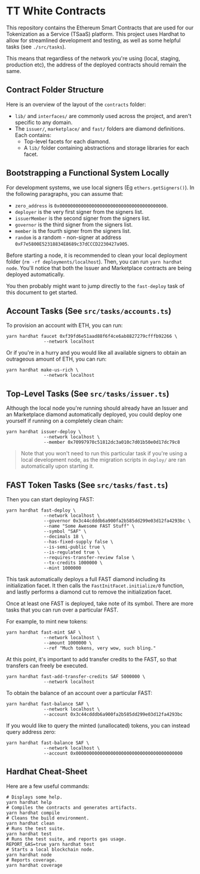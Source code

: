 # TT White Contracts

This repository contains the Ethereum Smart Contracts that are used for our Tokenization as a Service (TSaaS) platform.
This project uses Hardhat to allow for streamlined development and testing, as well as some helpful tasks (see `./src/tasks`).

This means that regardless of the network you're using (local, staging, production etc), the address of the deployed contracts should remain the same.

## Contract Folder Structure

Here is an overview of the layout of the `contracts` folder:

- `lib/` and `interfaces/` are commonly used across the project, and aren't specific to any domain.
- The `issuer/`, `marketplace/` and `fast/` folders are diamond definitions. Each contains:
  - Top-level facets for each diamond.
  - A `lib/` folder containing abstractions and storage libraries for each facet.

## Bootstrapping a Functional System Locally

For development systems, we use local signers (Eg `ethers.getSigners()`). In the following paragraphs, you can assume that:

- `zero_address` is `0x0000000000000000000000000000000000000000`.
- `deployer` is the very first signer from the signers list.
- `issuerMember` is the second signer from the signers list.
- `governor` is the third signer from the signers list.
- `member` is the fourth signer from the signers list.
- `random` is a random - non-signer at address `0xF7e5800E52318834E8689c37dCCCD2230427a905`.

Before starting a node, it is recommended to clean your local deployment folder (`rm -rf deployments/localhost`).
Then, you can run `yarn hardhat node`. You'll notice that both the Issuer and Marketplace contracts are being deployed automatically.

You then probably might want to jump directly to the `fast-deploy` task of this document to get started.

## Account Tasks (See `src/tasks/accounts.ts`)

To provision an account with ETH, you can run:

```shell
yarn hardhat faucet 0xf39fd6e51aad88f6f4ce6ab8827279cfffb92266 \
              --network localhost
```

Or if you're in a hurry and you would like all available signers to obtain an outrageous amount
of ETH, you can run:

```shell
yarn hardhat make-us-rich \
              --network localhost
```

## Top-Level Tasks (See `src/tasks/issuer.ts`)

Although the local node you're running should already have an Issuer and an Marketplace diamond automatically deployed, you could deploy one yourself if running on a completely clean chain:

```shell
yarn hardhat issuer-deploy \
              --network localhost \
              --member 0x70997970c51812dc3a010c7d01b50e0d17dc79c8
```

> Note that you won't need to run this particular task if you're using a local development node,
> as the migration scripts in `deploy/` are ran automatically upon starting it.

## FAST Token Tasks (See `src/tasks/fast.ts`)

Then you can start deploying FAST:

```shell
yarn hardhat fast-deploy \
              --network localhost \
              --governor 0x3c44cdddb6a900fa2b585dd299e03d12fa4293bc \
              --name "Some Awesome FAST Stuff" \
              --symbol "SAF" \
              --decimals 18 \
              --has-fixed-supply false \
              --is-semi-public true \
              --is-regulated true \
              --requires-transfer-review false \
              --tx-credits 1000000 \
              --mint 1000000
```

This task automatically deploys a full FAST diamond including its initialization facet. It then calls the
`FastInitFacet.initialize/0` function, and lastly performs a diamond cut to remove the initialization facet.

Once at least one FAST is deployed, take note of its symbol. There are more tasks that you can run
over a particular FAST.

For example, to mint new tokens:

```shell
yarn hardhat fast-mint SAF \
              --network localhost \
              --amount 1000000 \
              --ref "Much tokens, very wow, such bling."
```

At this point, it's important to add transfer credits to the FAST, so that transfers can freely be executed.

```shell
yarn hardhat fast-add-transfer-credits SAF 5000000 \
              --network localhost
```

To obtain the balance of an account over a particular FAST:

```shell
yarn hardhat fast-balance SAF \
              --network localhost \
              --account 0x3c44cdddb6a900fa2b585dd299e03d12fa4293bc
```

If you would like to query the minted (unallocated) tokens, you can instead query address zero:

```shell
yarn hardhat fast-balance SAF \
              --network localhost \
              --account 0x0000000000000000000000000000000000000000
```

## Hardhat Cheat-Sheet

Here are a few useful commands:

```shell
# Displays some help.
yarn hardhat help
# Compiles the contracts and generates artifacts.
yarn hardhat compile
# Cleans the build environment.
yarn hardhat clean
# Runs the test suite.
yarn hardhat test
# Runs the test suite, and reports gas usage.
REPORT_GAS=true yarn hardhat test
# Starts a local blockchain node.
yarn hardhat node
# Reports coverage.
yarn hardhat coverage
```
